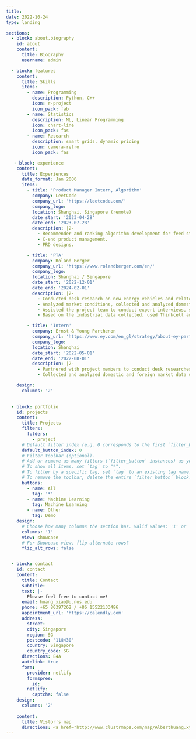 ```yaml
---
title:
date: 2022-10-24
type: landing

sections:
  - block: about.biography
    id: about
    content:
      title: Biography
      username: admin

  - block: features
    content:
      title: Skills
      items:
        - name: Programming
          description: Python, C++
          icon: r-project
          icon_pack: fab
        - name: Statistics
          description: ML, Linear Programming 
          icon: chart-line
          icon_pack: fas
        - name: Research
          description: smart grids, dynamic pricing
          icon: camera-retro
          icon_pack: fas

   - block: experience
    content:
      title: Experiences
      date_format: Jan 2006
      items:
        - title: 'Product Manager Intern, Algorithm'
          company: LeetCode
          company_url: 'https://leetcode.com/'
          company_logo:
          location: Shanghai, Singapore (remote)
          date_start: '2023-04-28'
          date_end: '2023-07-28'
          description: |2-
            - Recommender and ranking algorithm development for feed stream contents.
            - C-end product management.
            - PRD designs.

        - title: 'PTA'
          company: Roland Berger
          company_url: 'https://www.rolandberger.com/en/'
          company_logo:
          location: Shanghai / Singapore
          date_start: '2022-12-01'
          date_end: '2024-02-01'
          description: |2-
            - Conducted desk research on new energy vehicles and related OEM industries, and prepared monthly reports for client companies.
            - Analyzed market conditions, collected and analyzed domestic and foreign market data, and used Excel, Python and other tools to present visual data results.
            - Assisted the project team to conduct expert interviews, sorted out the interview minutes according to the voice of the expert interviews.
            - Based on the industrial data collected, used Thinkcell and Islides to design slides for presentations.

        - title: 'Intern'
          company: Ernst & Young Parthenon
          company_url: 'https://www.ey.com/en_gl/strategy/about-ey-parthenon'
          company_logo:
          location: Shanghai
          date_start: '2022-05-01'
          date_end: '2022-08-01'
          description: |2-
            - Partnered with project members to conduct desk researches of OEM and NEV companies, and design monthly reports for the client company.
            - Collected and analyzed domestic and foreign market data using Excel, Python and other analysis tools so as to facilitate the quantitative analysis of the project.

    design:
      columns: '2'
  

  - block: portfolio
    id: projects
    content:
      title: Projects
      filters:
        folders:
          - project
      # Default filter index (e.g. 0 corresponds to the first `filter_button` instance below).
      default_button_index: 0
      # Filter toolbar (optional).
      # Add or remove as many filters (`filter_button` instances) as you like.
      # To show all items, set `tag` to "*".
      # To filter by a specific tag, set `tag` to an existing tag name.
      # To remove the toolbar, delete the entire `filter_button` block.
      buttons:
        - name: All
          tag: '*'
        - name: Machine Learning
          tag: Machine Learning
        - name: Other
          tag: Demo
    design:
      # Choose how many columns the section has. Valid values: '1' or '2'.
      columns: '1'
      view: showcase
      # For Showcase view, flip alternate rows?
      flip_alt_rows: false


  - block: contact
    id: contact
    content:
      title: Contact
      subtitle:
      text: |-
        Please feel free to contact me!
      email: huang_xiao@u.nus.edu
      phone: +65 80397262 / +86 15522133486
      appointment_url: 'https://calendly.com'
      address:
        street: 
        city: Singapore
        region: SG
        postcode: '118430'
        country: Singapore
        country_code: SG
      directions: E4A
      autolink: true
      form:
        provider: netlify
        formspree:
          id:
        netlify:
          captcha: false
    design:
      columns: '2'
    
    content:
      title: Vistor's map
      directions: <a href="http://www.clustrmaps.com/map/Alberthuang.xyz" title="Visit tracker for Alberthuang.xyz"><img src="//www.clustrmaps.com/map_v2.png?d=QPw1wX8uwINZR0wrjvvevNVwAznnrxHsUuUFYY4C3WM" /></a>
---
```

